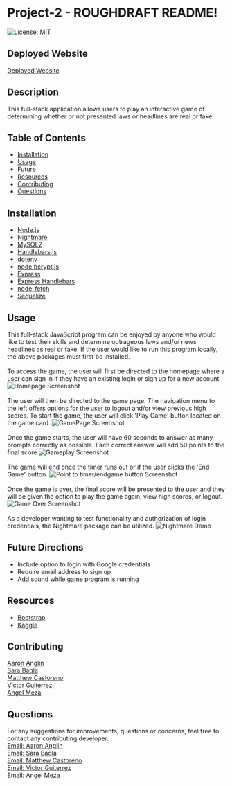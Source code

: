 # Project-2 - ROUGHDRAFT README!
[![License: MIT](https://img.shields.io/badge/License-MIT-yellow.svg)](https://opensource.org/licenses/MIT)

## Deployed Website
[Deployed Website](herokuLinkWillGoHere)

## Description
This full-stack application allows users to play an interactive game of determining whether or not presented laws or headlines are real or fake.

## Table of Contents
- [Installation](#Installation)  
- [Usage](#Usage)
- [Future](#Future)
- [Resources](#Resources)
- [Contributing](#Contributing)
- [Questions](#Questions)

## Installation
- [Node.js](https://nodejs.org/en/)
- [Nightmare](https://www.npmjs.com/package/nightmare)
- [MySQL2](https://www.npmjs.com/package/mysql2)
- [Handlebars.js](https://www.npmjs.com/package/handlebars)
- [dotenv](https://www.npmjs.com/package/dotenv)
- [node.bcrypt.js](https://www.npmjs.com/package/bcrypt)
- [Express](https://www.npmjs.com/package/bcrypt)
- [Express Handlebars](https://www.npmjs.com/package/express-handlebars)
- [node-fetch](https://www.npmjs.com/package/node-fetch)
- [Sequelize](https://www.npmjs.com/package/sequelize)


## Usage
This full-stack JavaScript program can be enjoyed by anyone who would like to test their skills and determine outrageous laws and/or news headlines as real or fake. If the user would like to run this program locally, the above packages must first be installed.
<br><br>
To access the game, the user will first be directed to the homepage where a user can sign in if they have an existing login or sign up for a new account.
![Homepage Screenshot](linkToScreenShot)
<br><br>
The user will then be directed to the game page. The navigation menu to the left offers options for the user to logout and/or view previous high scores. To start the game, the user will click 'Play Game' button located on the game card.
![GamePage Screenshot](linkToScreenShot)
<br><br>
Once the game starts, the user will have 60 seconds to answer as many prompts correctly as possible. Each correct answer will add 50 points to the final score
![Gameplay Screenshot](linkToScreenShot)
<br><br>
The game will end once the timer runs out or if the user clicks the 'End Game' button. 
![Point to timer/endgame button Screenshot](linkToScreenShot)
<br><br>
Once the game is over, the final score will be presented to the user and they will be given the option to play the game again, view high scores, or logout.
![Game Over Screenshot](linkToScreenShot)
<br><br>
As a developer wanting to test functionality and authorization of login credentials, the Nightmare package can be utilized.
![Nightmare Demo](linkToVideo)

## Future Directions
- Include option to login with Google credentials
- Require email address to sign up
- Add sound while game program is running


## Resources
- [Bootstrap](https://getbootstrap.com/)<br>
- [Kaggle](https://www.kaggle.com/)


## Contributing
[Aaron Anglin](https://github.com/aanglin)<br>
[Sara Baqla](https://github.com/missatrox44) <br>
[Matthew Castoreno](https://github.com/Castoreno05)<br>
[Victor Guiterrez](https://github.com/VictorGutierrez25)<br>
[Angel Meza](https://github.com/amezabla)

## Questions
For any suggestions for improvements, questions or concerns, feel free to contact any contributing developer.
<br>
[Email: Aaron Anglin](mailto:missatrox44@gmail.com)<br>
[Email: Sara Baqla](mailto:missatrox44@gmail.com) <br>
[Email: Matthew Castoreno](mailto:missatrox44@gmail.com)<br>
[Email: Victor Guiterrez](mailto:missatrox44@gmail.com)<br>
[Email: Angel Meza](mailto:missatrox44@gmail.com)